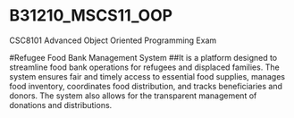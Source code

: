 # B31210_MSCS11_OOP
CSC8101 Advanced Object Oriented Programming Exam

#Refugee Food Bank Management System 
##It is a platform designed to streamline food bank operations for refugees and displaced families. The system ensures fair and timely access to essential food supplies, manages food inventory, coordinates food distribution, and tracks beneficiaries and donors. The system also allows for the transparent management of donations and distributions.
